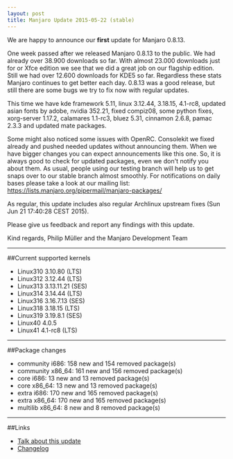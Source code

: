 ```yaml
---
layout: post
title: Manjaro Update 2015-05-22 (stable)
---
```


We are happy to announce our **first** update for Manjaro 0.8.13.

One week passed after we released Manjaro 0.8.13 to the public. We had already over 38.900 downloads so far. With almost 23.000 downloads just for or Xfce edition we see that we did a great job on our flagship edition. Still we had over 12.600 downloads for KDE5 so far. Regardless these stats Manjaro continues to get better each day. 0.8.13 was a good release, but still there are some bugs we try to fix now with regular updates.

This time we have kde framework 5.11, linux 3.12.44, 3.18.15, 4.1-rc8, updated asian fonts by adobe, nvidia 352.21, fixed compiz08, some python fixes, xorg-server 1.17.2, calamares 1.1-rc3, bluez 5.31, cinnamon 2.6.8, pamac 2.3.3 and updated mate packages.

Some might also noticed some issues with OpenRC. Consolekit we fixed already and pushed needed updates without announcing them. When we have bigger changes you can expect announcements like this one. So, it is always good to check for updated packages, even we don't notify you about them. As usual, people using our testing branch will help us to get snaps over to our stable branch almost smoothly. For notifications on daily bases please take a look at our mailing list: https://lists.manjaro.org/pipermail/manjaro-packages/

As regular, this update includes also regular Archlinux upstream fixes (Sun Jun 21 17:40:28 CEST 2015).

Please give us feedback and report any findings with this update.

Kind regards,
Philip Müller and the Manjaro Development Team

----

##Current supported kernels

* Linux310 3.10.80 (LTS)
* Linux312 3.12.44 (LTS)
* Linux313 3.13.11.21 (SES)
* Linux314 3.14.44 (LTS)
* Linux316 3.16.7.13 (SES)
* Linux318 3.18.15 (LTS)
* Linux319 3.19.8.1 (SES)
* Linux40  4.0.5
* Linux41  4.1-rc8 (LTS)

----

##Package changes

* community i686:  158 new and 154 removed package(s)
* community x86_64:  161 new and 156 removed package(s)
* core i686:  13 new and 13 removed package(s)
* core x86_64:  13 new and 13 removed package(s)
* extra i686:  170 new and 165 removed package(s)
* extra x86_64:  170 new and 165 removed package(s)
* multilib x86_64:  8 new and 8 removed package(s)

----

##Links

* [Talk about this update](https://forum.manjaro.org/index.php?topic=23727.0)
* [Changelog](https://lists.manjaro.org/pipermail/manjaro-packages/Week-of-Mon-20150622/003497.html)
